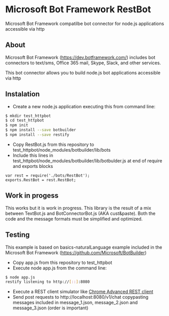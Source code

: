 # Microsoft Bot Framework RestBot
Microsoft Bot Framework compatilbe bot connector for node.js applications accessible via http
## About
Microsoft Bot Framework (https://dev.botframework.com/) includes bot connectors to text/sms, Office 365 mail, Skype, Slack, and other services.

This bot connector allows you to build node.js bot applications accessible via http

## Instalation
- Create a new node.js application executing this from command line:
```bash
$ mkdir test_httpbot
$ cd test_httpbot
$ npm init
$ npm install --save botbuilder
$ npm install --save restify
```
- Copy RestBot.js from this repository to test_httpbot/node_modules/botbuilder/lib/bots
- Include this lines in test_httpbot/node_modules/botbuilder/lib/botbulder.js at end of require and exports blocks
```javasript
var rest = require('./bots/RestBot');
exports.RestBot = rest.RestBot;
```
## Work in progess
This works but it is work in progress. This library is the result of a mix between TextBot.js and BotConnectorBot.js (AKA cust&paste). Both the code and the message formats must be simplified and optimized.
## Testing
This example is based on basics-naturalLanguage example included in the Microsoft Bot Framework (https://github.com/Microsoft/BotBuilder) 
- Copy app.js from this repository to test_httpbot
- Execute node app.js from the command line:
```bash
$ node app.js 
restify listening to http://[::]:8080
```
- Execute a REST client simulator like [Chrome Advanced REST client](https://chrome.google.com/webstore/detail/advanced-rest-client/hgmloofddffdnphfgcellkdfbfbjeloo/)
- Send post requests to http://localhost:8080/v1/chat copypasting messages included in message_1.json, message_2.json and message_3.json (order is important)


